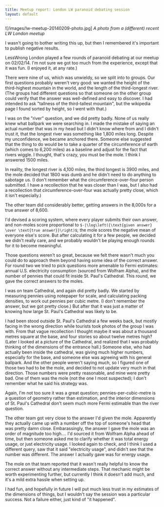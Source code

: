 ```yaml
---
title: Meetup report: London LW paranoid debating session
layout: default
---
```

![/images/lw-meetup-20140209-photo.jpg]
*A photo from a (different) recent LW London meetup*

I wasn't going to bother writing this up, but then I remembered it's important to publish negative results.

LessWrong London played a few rounds of paranoid debating at our meetup on 02/02/14. I'm not sure we got too much from the experience, except that it was fun. (I enjoyed it, at any rate.)

There were nine of us, which was unwieldy, so we split into to groups. Our first questions probably weren't very good: we wanted the height of the third-highest mountain in the world, and the length of the third-longest river. (The groups had different questions so that someone on the other group could verify that the answer was well-defined and easy to discover. I had intended to ask "tallness of the third-tallest mountain", but the wikipedia page I found sorted by height, so I went with that.)

I was on the "river" question, and we did pretty badly. None of us really knew what ballpark we were searching in. I made the mistake of saying an actual number that was in my head but I didn't know where from and I didn't trust it, that the longest river was something like 1,800 miles long. Despite my unconfidence, we became anchored there. Someone else suggested that the thing to do would be to take a quarter of the circumference of earth (which comes to 6,200 miles) as a baseline and adjust for the fact that rivers wiggle. I thought, that's crazy, you must be the mole. I think I answered 1500 miles.

In reality, the longest river is 4,100 miles, the third longest is 3900 miles, and the mole decided that 1800 was dumb and he didn't need to do anything to sabotage us. (I don't remember what the circumference-over-four person submitted. I have a recollection that he was closer than I was, but I also had a recollection that circumference-over-four was actually pretty close, which it isn't especially.)

The other team did considerably better, getting answers in the 8,000s for a true answer of 8,600.

I'd devised a scoring system, where every player submits their own answer, and non-moles score proportional to `$-|\log\left({\text{given answer} \over \text{true answer}}\right)$`; the mole scores the negative mean of everyone else's score. But after calculating it for a few people, we decided we didn't really care, and we probably wouldn't be playing enough rounds for it to become meaningful.

Those questions weren't so great, because we felt there wasn't much you could do to approach them beyond having some idea of the correct answer. For round two we tried to pick questions more amenable to Fermi estimates: annual U.S. electricity consumption (sourced from Wolfram Alpha), and the number of pennies that could fit inside St. Paul's Cathedral. This round, we gave the correct answers to the moles.

I was on team Cathedral, and again did pretty badly. We started by measuring pennies using notepaper for scale, and calculating packing densities, to work out pennies per cubic metre. (I don't remember the answer, but we got pretty close.) But after that it was just a matter of knowing how large St. Paul's Cathedral was likely to be.

I had been stood outside St. Paul's Cathedral a few weeks back, but mostly facing in the wrong direction while tourists took photos of the group I was with. From that vague recollection I thought maybe it was about a thousand metres square at the base, and four stories so about twelve metres high? (Later I looked at a picture of the Cathedral, and realized that I was probably thinking of the dimensions of the entrance hall.) Someone else, who had actually been inside the cathedral, was giving much higher numbers, especially for the base, and someone else was agreeing with his general ballpark. And the other people weren't saying much, so I figured one of those two had to be the mole, and decided to not update very much in that direction. Those numbers were pretty reasonable, and mine were pretty bad. One of them was the mole (not the one I most suspected); I don't remember what he said his strategy was.

Again, I'm not too sure it was a great question; pennies-per-cubic-metre is a question of geometry rather than estimation, and the interior dimensions of St. Paul's Cathedral don't seem much more Fermi estimable than the river question.

The other team got very close to the answer I'd given the mole. Apparently they actually came up with a number off the top of someone's head that was pretty damn close. Embarassingly, the answer I gave the mole was an order of magnitude too high.... I'd sourced it from Wolfram Alpha ahead of time, but then someone asked me to clarify whether it was total energy usage, or just electricity usage. I looked again to check, and I think I used a different query, saw that it said "electricity usage", and didn't see that the number was different. The answer I actually gave was for energy usage.

The mole on that team reported that it wasn't really helpful to know the correct answer without any intermediate steps. That mechanic might be worth experimenting further, but currently I think it doesn't add much, and it's a mild extra hassle when setting up.

I had fun, and hopefully in future I will put much less trust in my estimates of the dimensions of things, but I wouldn't say the session was a particular success. Not a failure either, just kind of "it happened".
